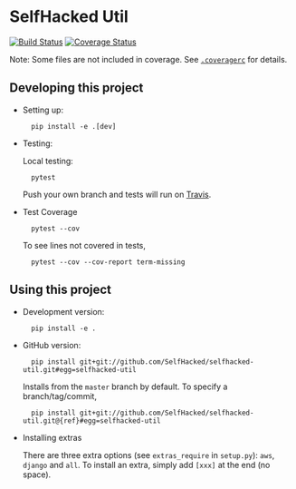 # SelfHacked Util

[![Build Status](https://travis-ci.com/SelfHacked/selfhacked-util.svg?branch=master)](https://travis-ci.com/SelfHacked/selfhacked-util)
[![Coverage Status](https://coveralls.io/repos/github/SelfHacked/selfhacked-util/badge.svg?branch=master)](https://coveralls.io/github/SelfHacked/selfhacked-util?branch=master)

Note: Some files are not included in coverage.
See [`.coveragerc`](.coveragerc) for details.

## Developing this project

* Setting up:

        pip install -e .[dev]

* Testing:

    Local testing:

        pytest

    Push your own branch and tests will run on [Travis](https://travis-ci.com/).

* Test Coverage

        pytest --cov

    To see lines not covered in tests,

        pytest --cov --cov-report term-missing

## Using this project

* Development version:

        pip install -e .

* GitHub version:

        pip install git+git://github.com/SelfHacked/selfhacked-util.git#egg=selfhacked-util

    Installs from the `master` branch by default.
    To specify a branch/tag/commit,

        pip install git+git://github.com/SelfHacked/selfhacked-util.git@{ref}#egg=selfhacked-util

* Installing extras

    There are three extra options (see `extras_require` in `setup.py`):
    `aws`, `django` and `all`.
    To install an extra, simply add `[xxx]` at the end (no space).
